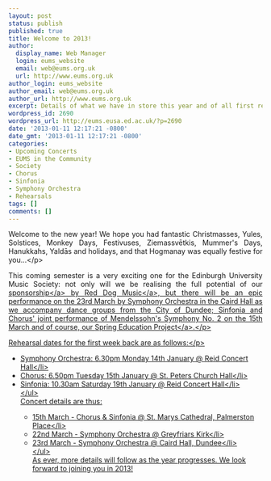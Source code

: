 ```yaml
---
layout: post
status: publish
published: true
title: Welcome to 2013!
author:
  display_name: Web Manager
  login: eums_website
  email: web@eums.org.uk
  url: http://www.eums.org.uk
author_login: eums_website
author_email: web@eums.org.uk
author_url: http://www.eums.org.uk
excerpt: Details of what we have in store this year and of all first rehearsal times...
wordpress_id: 2690
wordpress_url: http://eums.eusa.ed.ac.uk/?p=2690
date: '2013-01-11 12:17:21 -0800'
date_gmt: '2013-01-11 12:17:21 -0800'
categories:
- Upcoming Concerts
- EUMS in the Community
- Society
- Chorus
- Sinfonia
- Symphony Orchestra
- Rehearsals
tags: []
comments: []
---
```

<p style="text-align: justify;">Welcome to the new year! We hope you had fantastic Christmasses, Yules, Solstices, Monkey Days, Festivuses, Ziemassvētkis,&nbsp;Mummer's Days, Hanukkahs, Yaldās&nbsp;and holidays, and that Hogmanay was equally festive for you...<&#47;p></p>
<p style="text-align: justify;">This coming semester is a very exciting one for the Edinburgh University Music Society: not only will we be realising the full potential of our <a title="Support Us" href="http:&#47;&#47;eums.eusa.ed.ac.uk&#47;support&#47;">sponsorship<&#47;a>&nbsp;by <a title="Red Dog's website" href="http:&#47;&#47;www.reddogmusic.co.uk&#47;" target="_blank">Red Dog Music<&#47;a>, but there will be an epic performance on the 23rd March by Symphony Orchestra in the Caird Hall as we accompany dance groups from the City of Dundee; Sinfonia and Chorus' joint performance of Mendelssohn's Symphony No. 2 on the 15th March and of course, our <a title="Education Projects" href="http:&#47;&#47;eums.eusa.ed.ac.uk&#47;community&#47;education&#47;springproject&#47;" target="_blank">Spring Education Project<&#47;a>.<&#47;p></p>
<p style="text-align: justify;">Rehearsal dates for the first week back are as follows:<&#47;p></p>
<ul>
<li>Symphony Orchestra: 6.30pm Monday 14th January @ Reid Concert Hall<&#47;li>
<li>Chorus: 6.50pm Tuesday 15th January @ St. Peters Church Hall<&#47;li>
<li>Sinfonia: 10.30am Saturday 19th January @ Reid Concert Hall<&#47;li><br />
<&#47;ul><br />
Concert details are thus:</p>
<ul>
<li>15th March - Chorus &amp; Sinfonia @ St. Marys Cathedral, Palmerston Place<&#47;li>
<li>22nd March - Symphony Orchestra @ Greyfriars Kirk<&#47;li>
<li>23rd March - Symphony Orchestra @ Caird Hall, Dundee<&#47;li><br />
<&#47;ul><br />
As ever, more details will follow as the year progresses. We look forward to joining you in 2013!</p>
